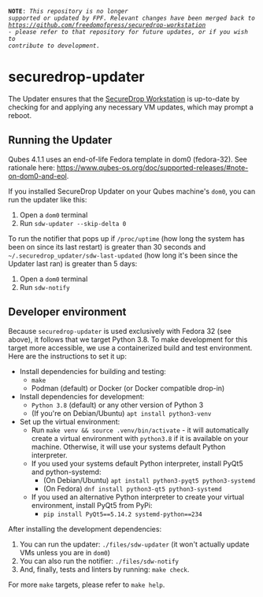 <code>**NOTE**: _This repository is no longer supported or updated by FPF. Relevant changes have been merged back to https://github.com/freedomofpress/securedrop-workstation - please refer to that repository for future updates, or if you wish to contribute to development._</code>

# securedrop-updater

The Updater ensures that the [SecureDrop Workstation](https://github.com/freedomofpress/securedrop-workstation/) is up-to-date by checking for and applying any necessary VM updates, which may prompt a reboot.

## Running the Updater

Qubes 4.1.1 uses an end-of-life Fedora template in dom0 (fedora-32). See rationale here: https://www.qubes-os.org/doc/supported-releases/#note-on-dom0-and-eol.

If you installed SecureDrop Updater on your Qubes machine's `dom0`, you can run the updater like this:
1. Open a `dom0` terminal
2. Run `sdw-updater --skip-delta 0`

To run the notifier that pops up if `/proc/uptime` (how long the system has been on since its last restart) is greater than 30 seconds and `~/.securedrop_updater/sdw-last-updated` (how long it's been since the Updater last ran) is greater than 5 days:
1. Open a `dom0` terminal
2. Run `sdw-notify`

## Developer environment

Because `securedrop-updater` is used exclusively with Fedora 32 (see above), it follows that we target Python 3.8. To make development for this target more accessible, we use a containerized build and test environment. Here are the instructions to set it up:

- Install dependencies for building and testing:
   - `make`
   - Podman (default) or Docker (or Docker compatible drop-in)
- Install dependencies for development:
   - `Python 3.8` (default) or any other version of Python 3
   - (If you're on Debian/Ubuntu) `apt install python3-venv`
- Set up the virtual environment:
   - Run `make venv && source .venv/bin/activate` - it will automatically create a virtual environment with `python3.8` if it is available on your machine. Otherwise, it will use your systems default Python interpreter.
   - If you used your systems default Python interpreter, install PyQt5 and python-systemd:
     - (On Debian/Ubuntu) `apt install python3-pyqt5 python3-systemd`
     - (On Fedora) `dnf install python3-qt5 python3-systemd`
   - If you used an alternative Python interpreter to create your virtual environment, install PyQt5 from PyPi:
     - `pip install PyQt5==5.14.2 systemd-python==234`

After installing the development dependencies:

1. You can run the updater: `./files/sdw-updater` (it won't actually update VMs unless you are in `dom0`)
2. You can also run the notifier: `./files/sdw-notify`
3. And, finally, tests and linters by running: `make check`.

For more `make` targets, please refer to `make help`.
